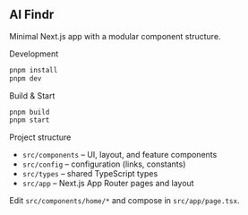 ## AI Findr

Minimal Next.js app with a modular component structure.

Development

```bash
pnpm install
pnpm dev
```

Build & Start

```bash
pnpm build
pnpm start
```

Project structure

- `src/components` – UI, layout, and feature components
- `src/config` – configuration (links, constants)
- `src/types` – shared TypeScript types
- `src/app` – Next.js App Router pages and layout

Edit `src/components/home/*` and compose in `src/app/page.tsx`.
